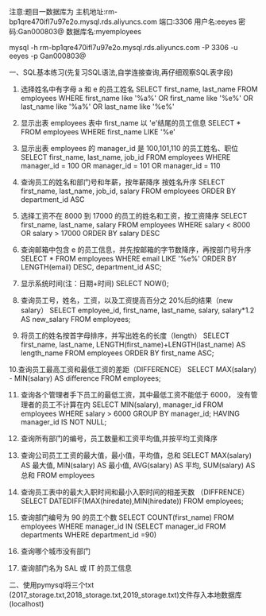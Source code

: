 注意:题目一数据库为
主机地址:rm-bp1qre470ifl7u97e2o.mysql.rds.aliyuncs.com
端口:3306
用户名:eeyes
密码:Gan000803@
数据库名:myemployees

mysql -h rm-bp1qre470ifl7u97e2o.mysql.rds.aliyuncs.com -P 3306 -u eeyes -p Gan000803@

一、SQL基本练习(先复习SQL语法,自学连接查询,再仔细观察SQL表字段)

1. 选择姓名中有字母 a 和 e 的员工姓名
SELECT first_name, last_name
FROM employees
WHERE first_name like '%a%' OR first_name like '%e%' OR last_name like '%a%' OR last_name like '%e%'

2. 显示出表 employees 表中 first_name 以 'e'结尾的员工信息
SELECT * 
FROM employees
WHERE first_name LIKE '%e'

3. 显示出表 employees 的 manager_id 是 100,101,110 的员工姓名、职位
SELECT first_name, last_name, job_id
FROM employees
WHERE manager_id = 100 OR manager_id = 101 OR manager_id = 110 

4. 查询员工的姓名和部门号和年薪，按年薪降序 按姓名升序
SELECT first_name, last_name, job_id, salary
FROM employees
ORDER BY department_id ASC 

5. 选择工资不在 8000 到 17000 的员工的姓名和工资，按工资降序
SELECT first_name, last_name, salary
FROM employees
WHERE salary < 8000 OR salary > 17000
ORDER BY salary DESC 

6. 查询邮箱中包含 e 的员工信息，并先按邮箱的字节数降序，再按部门号升序
SELECT *
FROM employees
WHERE email LIKE '%e%'
ORDER BY LENGTH(email) DESC, department_id ASC;

7. 显示系统时间(注：日期+时间)
SELECT NOW();

8. 查询员工号，姓名，工资，以及工资提高百分之 20%后的结果（new salary）
SELECT employee_id, first_name, last_name, salary, salary*1.2 AS new_salary
FROM employees;

9. 将员工的姓名按首字母排序，并写出姓名的长度（length）
SELECT first_name, last_name, LENGTH(first_name)+LENGTH(last_name) AS length_name
FROM employees
ORDER BY first_name ASC;

10.查询员工最高工资和最低工资的差距（DIFFERENCE）
SELECT MAX(salary) - MIN(salary) AS difference
FROM employees;

11. 查询各个管理者手下员工的最低工资，其中最低工资不能低于 6000， 没有管理者的员工不计算在内
SELECT MIN(salary), manager_id
FROM employees
WHERE salary > 6000
GROUP BY manager_id;
HAVING manager_id IS NOT NULL;

12. 查询所有部门的编号，员工数量和工资平均值,并按平均工资降序

13. 查询公司员工工资的最大值，最小值，平均值，总和
SELECT MAX(salary) AS 最大值, MIN(salary) AS 最小值, 
AVG(salary) AS 平均, SUM(salary) AS 总和
FROM employees

14. 查询员工表中的最大入职时间和最小入职时间的相差天数 （DIFFRENCE）
SELECT DATEDIFF(MAX(hiredate),MIN(hiredate))
FROM employees;

15. 查询部门编号为 90 的员工个数
SELECT COUNT(first_name)
FROM employees
WHERE manager_id 
IN (SELECT manager_id FROM departments WHERE department_id =90)

16. 查询哪个城市没有部门

17. 查询部门名为 SAL 或 IT 的员工信息

二、使用pymysql将三个txt (2017_storage.txt,2018_storage.txt,2019_storage.txt)文件存入本地数据库(localhost)